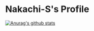 # Nakachi-S's Profile

[![Anurag's github stats](https://github-readme-stats.vercel.app/api?username=Nakachi-S&count_private=true&show_icons=true)](https://github.com/anuraghazra/github-readme-stats)


<!--
**Nakachi-S/Nakachi-S** is a ✨ _special_ ✨ repository because its `README.md` (this file) appears on your GitHub profile.

Here are some ideas to get you started:

- 🔭 I’m currently working on ...
- 🌱 I’m currently learning ...
- 👯 I’m looking to collaborate on ...
- 🤔 I’m looking for help with ...
- 💬 Ask me about ...
- 📫 How to reach me: ...
- 😄 Pronouns: ...
- ⚡ Fun fact: ...
-->
